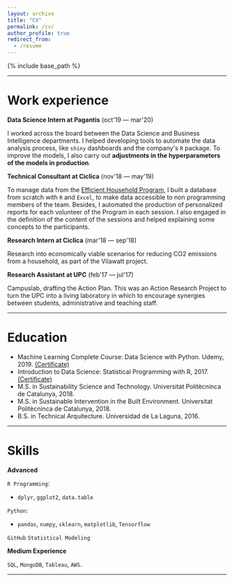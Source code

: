 ```yaml
---
layout: archive
title: "CV"
permalink: /cv/
author_profile: true
redirect_from:
  - /resume
---
```


{% include base_path %}

---

Work experience
======
**Data Science Intern at Pagantis** (oct'19 &mdash; mar'20)

I worked across the board between the Data Science and Business Intelligence departments. I helped developing tools to automate the data analysis process, like `shiny` dashboards and the company's `R` package. To improve the models, I also carry out **adjustments in the hyperparameters of the models in production**.

**Technical Consultant at Ciclica** (nov'18 &mdash; may'19)

To manage data from the [Efficient Household Program](https://www.viladecans.cat/es/programa-hogar-eficiente-punto-de-empezar), I built a database from scratch with `R` and `Excel`, to make data accessible to non programming members of the team. Besides, I automated the production of personalized reports for each volunteer of the Program in each session. I also engaged in the definition of the content of the sessions and helped explaining some concepts to the participants.

**Research Intern at Ciclica** (mar'18 &mdash; sep'18)

Research into economically viable scenarios for reducing CO2 emissions from a household, as part of the Vilawatt project.

**Research Assistant at UPC** (feb'17 &mdash; jul'17)

Campuslab, drafting the Action Plan. This was an Action Research Project to turn the UPC into a living laboratory in which to encourage synergies between students, administrative and teaching staff.

---

Education
======
* Machine Learning Complete Course: Data Science with Python. Udemy, 2019. [(Certificate)](https://www.udemy.com/certificate/UC-4L07QRWS/)
* Introduction to Data Science: Statistical Programming with R, 2017. [(Certificate)](https://www.coursera.org/account/accomplishments/verify/4Z4H449P6FBM)
* M.S. in Sustainability Science and Technology. Universitat Politècninca de Catalunya, 2018.
* M.S. in Sustainable Intervention in the Built Environment. Universitat Politècninca de Catalunya, 2018.
* B.S. in Technical Arquitecture. Universidad de La Laguna, 2016.

---

Skills
======
**Advanced**

`R Programming`:
* `dplyr`, `ggplot2`, `data.table`

`Python`:
* `pandas`, `numpy`, `sklearn`, `matplotlib`, `Tensorflow`

`GitHub`
`Statistical Modeling`

**Medium Experience**

`SQL`, `MongoDB`, `Tableau`, `AWS`.

---

<!-- Blog Posts
======
  <ul>{% for post in site.publications %}
    {% include archive-single-cv.html %}
  {% endfor %}</ul> -->

<!-- Talks
======
  <ul>{% for post in site.talks %}
    {% include archive-single-talk-cv.html %}
  {% endfor %}</ul> -->

<!-- Training
======
  <ul>{% for post in site.teaching %}
    {% include archive-single-cv.html %}
  {% endfor %}</ul> -->
